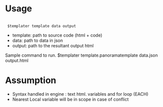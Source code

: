 Usage
====
<code>
 $templater template data output
</code>

+ template: path to source code (html + code)
+ data: path to data in json
+ output: path to the resultant output html

Sample command to run.
$templater template.panoramatemplate data.json output.html

Assumption
=========

+ Syntax handled in engine : text html. variables and for loop (EACH)
+ Nearest Local variable will be in scope in case of conflict
